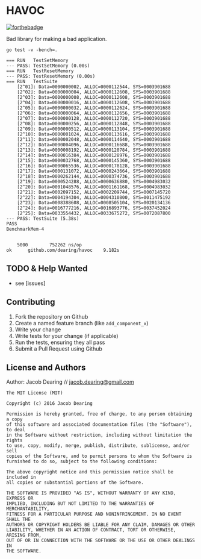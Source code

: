 HAVOC
============

[![forthebadge](http://forthebadge.com/images/badges/just-plain-nasty.svg)](http://forthebadge.com)

Bad library for making a bad application.

```
go test -v -bench=.

=== RUN   TestSetMemory
--- PASS: TestSetMemory (0.00s)
=== RUN   TestResetMemory
--- PASS: TestResetMemory (0.00s)
=== RUN   TestSuite
	[2^01]: Data=0000000002, ALLOC=0000112544, SYS=0003901688
	[2^02]: Data=0000000004, ALLOC=0000112608, SYS=0003901688
	[2^03]: Data=0000000008, ALLOC=0000112608, SYS=0003901688
	[2^04]: Data=0000000016, ALLOC=0000112608, SYS=0003901688
	[2^05]: Data=0000000032, ALLOC=0000112624, SYS=0003901688
	[2^06]: Data=0000000064, ALLOC=0000112656, SYS=0003901688
	[2^07]: Data=0000000128, ALLOC=0000112720, SYS=0003901688
	[2^08]: Data=0000000256, ALLOC=0000112848, SYS=0003901688
	[2^09]: Data=0000000512, ALLOC=0000113104, SYS=0003901688
	[2^10]: Data=0000001024, ALLOC=0000113616, SYS=0003901688
	[2^11]: Data=0000002048, ALLOC=0000114640, SYS=0003901688
	[2^12]: Data=0000004096, ALLOC=0000116688, SYS=0003901688
	[2^13]: Data=0000008192, ALLOC=0000120784, SYS=0003901688
	[2^14]: Data=0000016384, ALLOC=0000128976, SYS=0003901688
	[2^15]: Data=0000032768, ALLOC=0000145360, SYS=0003901688
	[2^16]: Data=0000065536, ALLOC=0000178128, SYS=0003901688
	[2^17]: Data=0000131072, ALLOC=0000243664, SYS=0003901688
	[2^18]: Data=0000262144, ALLOC=0000374736, SYS=0003901688
	[2^19]: Data=0000524288, ALLOC=0000636880, SYS=0004983032
	[2^20]: Data=0001048576, ALLOC=0001161168, SYS=0004983032
	[2^21]: Data=0002097152, ALLOC=0002209744, SYS=0007145720
	[2^22]: Data=0004194304, ALLOC=0004310800, SYS=0011475192
	[2^23]: Data=0008388608, ALLOC=0008505104, SYS=0020134136
	[2^24]: Data=0016777216, ALLOC=0016893776, SYS=0037452024
	[2^25]: Data=0033554432, ALLOC=0033675272, SYS=0072087800
--- PASS: TestSuite (5.38s)
PASS
BenchmarkMem-4	


    5000	    752262 ns/op
ok  	github.com/dearing/havoc	9.182s

```

TODO & Help Wanted
------------
 - see [issues]

Contributing
------------
1. Fork the repository on Github
2. Create a named feature branch (like `add_component_x`)
3. Write your change
4. Write tests for your change (if applicable)
5. Run the tests, ensuring they all pass
6. Submit a Pull Request using Github

License and Authors
-------------------
Author: Jacob Dearing // jacob.dearing@gmail.com

```
The MIT License (MIT)

Copyright (c) 2016 Jacob Dearing

Permission is hereby granted, free of charge, to any person obtaining a copy
of this software and associated documentation files (the "Software"), to deal
in the Software without restriction, including without limitation the rights
to use, copy, modify, merge, publish, distribute, sublicense, and/or sell
copies of the Software, and to permit persons to whom the Software is
furnished to do so, subject to the following conditions:

The above copyright notice and this permission notice shall be included in
all copies or substantial portions of the Software.

THE SOFTWARE IS PROVIDED "AS IS", WITHOUT WARRANTY OF ANY KIND, EXPRESS OR
IMPLIED, INCLUDING BUT NOT LIMITED TO THE WARRANTIES OF MERCHANTABILITY,
FITNESS FOR A PARTICULAR PURPOSE AND NONINFRINGEMENT. IN NO EVENT SHALL THE
AUTHORS OR COPYRIGHT HOLDERS BE LIABLE FOR ANY CLAIM, DAMAGES OR OTHER
LIABILITY, WHETHER IN AN ACTION OF CONTRACT, TORT OR OTHERWISE, ARISING FROM,
OUT OF OR IN CONNECTION WITH THE SOFTWARE OR THE USE OR OTHER DEALINGS IN
THE SOFTWARE.
```
